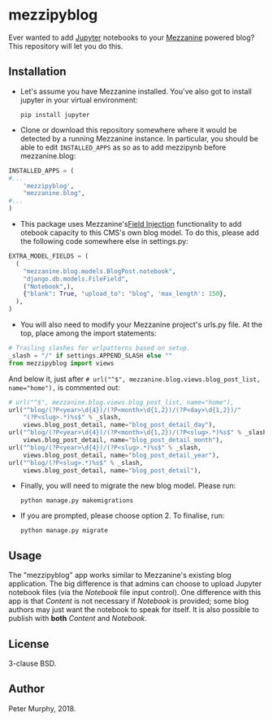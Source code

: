 # mezzipyblog

Ever wanted to add [Jupyter](http://jupyter.org/) notebooks to your
[Mezzanine](http://mezzanine.jupo.org/) powered blog? This repository will
let you do this.

## Installation

* Let's assume you have Mezzanine installed. You've also got to install
jupyter in your virtual environment:

    ```pip install jupyter```

* Clone or download this repository somewhere where it would be detected by
a running Mezzanine instance. In particular, you should be able to edit
`INSTALLED_APPS` as so as to add mezzipynb before mezzanine.blog:

```python
INSTALLED_APPS = (
#...
    'mezzipyblog',
    "mezzanine.blog",
#...
)
```
* This package uses Mezzanine's[Field Injection](http://mezzanine.jupo.org/docs/model-customization.html)
functionality to add otebook capacity to this CMS's own blog model. To do
this, please add the following code somewhere else in settings.py:

```python
EXTRA_MODEL_FIELDS = (
  (
    "mezzanine.blog.models.BlogPost.notebook",
    "django.db.models.FileField",
    ("Notebook",),
    {"blank": True, "upload_to": "blog", 'max_length': 150},
  ),
)
```

* You will also need to modify your Mezzanine project's urls.py file. At the
top, place among the import statements:

```python
# Trailing slashes for urlpatterns based on setup.
_slash = "/" if settings.APPEND_SLASH else ""
from mezzipyblog import views
```

And below it, just after `# url("^$", mezzanine.blog.views.blog_post_list, name="home"),` is commented out:

```python
# url("^$", mezzanine.blog.views.blog_post_list, name="home"),
url("^blog/(?P<year>\d{4})/(?P<month>\d{1,2})/(?P<day>\d{1,2})/"
    "(?P<slug>.*)%s$" % _slash,
    views.blog_post_detail, name="blog_post_detail_day"),
url("^blog/(?P<year>\d{4})/(?P<month>\d{1,2})/(?P<slug>.*)%s$" % _slash,
    views.blog_post_detail, name="blog_post_detail_month"),
url("^blog/(?P<year>\d{4})/(?P<slug>.*)%s$" % _slash,
    views.blog_post_detail, name="blog_post_detail_year"),
url("^blog/(?P<slug>.*)%s$" % _slash,
    views.blog_post_detail, name="blog_post_detail"),
```

* Finally, you will need to migrate the new blog model. Please run:

    ```python manage.py makemigrations```

* If you are prompted, please choose option 2. To finalise, run:

    ```python manage.py migrate```

## Usage

The "mezzipyblog" app works similar to Mezzanine's existing blog application.
The big difference is that admins can choose to upload Jupyter notebook files
(via the *Notebook* file input control). One difference with this app is that
*Content* is not necessary if *Notebook* is provided; some blog authors may
just want the notebook to speak for itself. It is also possible to publish
with **both** *Content* and *Notebook*.

## License

3-clause BSD.

## Author

Peter Murphy, 2018.
